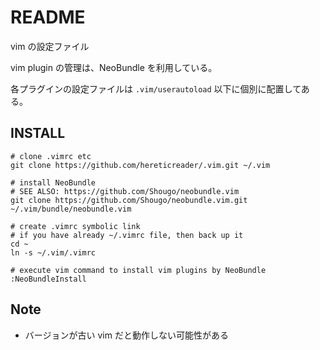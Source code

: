 # README

vim の設定ファイル

vim plugin の管理は、NeoBundle を利用している。

各プラグインの設定ファイルは `.vim/userautoload` 以下に個別に配置してある。

## INSTALL

```
# clone .vimrc etc
git clone https://github.com/hereticreader/.vim.git ~/.vim

# install NeoBundle
# SEE ALSO: https://github.com/Shougo/neobundle.vim
git clone https://github.com/Shougo/neobundle.vim.git ~/.vim/bundle/neobundle.vim

# create .vimrc symbolic link
# if you have already ~/.vimrc file, then back up it
cd ~
ln -s ~/.vim/.vimrc
```

```
# execute vim command to install vim plugins by NeoBundle
:NeoBundleInstall
```

## Note

- バージョンが古い vim だと動作しない可能性がある
